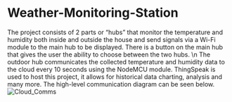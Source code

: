# Weather-Monitoring-Station
The project consists of 2 parts or “hubs” that monitor the temperature and humidity both 
inside and outside the house and send signals via a Wi-Fi module to the main hub to be 
displayed. There is a button on the main hub that gives the user the ability to choose
between the two hubs. \n
The outdoor hub communicates the collected temperature and humidity data to the cloud 
every 10 seconds using the NodeMCU module. ThingSpeak is used to host this project, it allows for historical data 
charting, analysis and many more. The high-level communication diagram can be seen below.
![Cloud_Comms](https://user-images.githubusercontent.com/57636164/117584487-4bbdfa00-b0db-11eb-911a-855005e4bf87.png)

